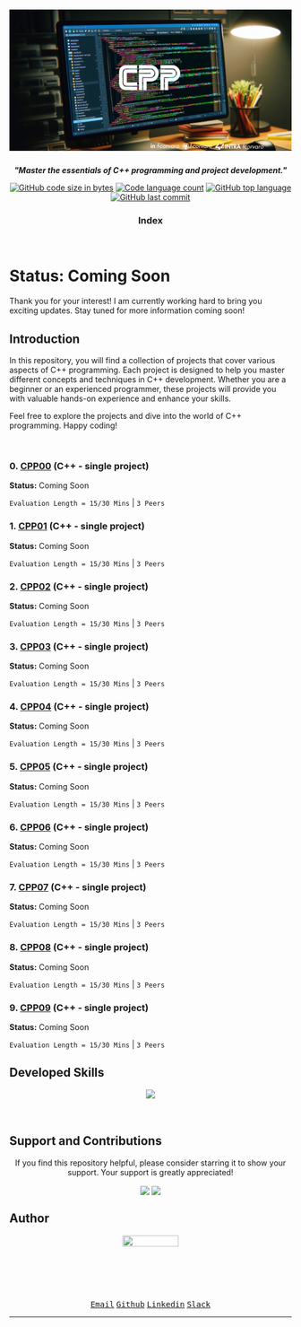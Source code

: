<h1 align="center"><a href="https://github.com/f-corvaro/CPP">
	<img src="https://github.com/f-corvaro/CPP/blob/main/.extra/cpp.png" alt="CPP">
  </a></h1>
  
<p align="center">
	<b><i>"Master the essentials of C++ programming and project development."</i></b><br>
</p>
<p align="center" style="text-decoration: none;">
    <a href="https://github.com/f-corvaro/CPP"><img alt="GitHub code size in bytes" src="https://img.shields.io/github/languages/code-size/f-corvaro/CPP?color=blueviolet" /></a>
    <a href="https://github.com/f-corvaro/CPP"><img alt="Code language count" src="https://img.shields.io/github/languages/count/f-corvaro/CPP?color=yellow" /></a>
    <a href="https://github.com/f-corvaro/CPP"><img alt="GitHub top language" src="https://img.shields.io/github/languages/top/f-corvaro/CPP?color=blueviolet" /></a>
    <a href="https://github.com/f-corvaro/CPP"><img alt="GitHub last commit" src="https://img.shields.io/github/last-commit/f-corvaro/CPP?color=yellow" /></a>
</p>

<h3 align="center">Index</h3>
<p align="center">

</p>
<br>

# Status: Coming Soon

Thank you for your interest! I am currently working hard to bring you exciting updates. Stay tuned for more information coming soon!

## Introduction

<p align="justify">

In this repository, you will find a collection of projects that cover various aspects of C++ programming. Each project is designed to help you master different concepts and techniques in C++ development. Whether you are a beginner or an experienced programmer, these projects will provide you with valuable hands-on experience and enhance your skills.

Feel free to explore the projects and dive into the world of C++ programming. Happy coding!

</p>
<br>

<p align="justify">

### 0. [CPP00](https://github.com/f-corvaro/CPP/tree/main/CPP00) (C++ - single project)

**Status:** Coming Soon

```Evaluation Length = 15/30 Mins``` | ```3 Peers```

### 1. [CPP01](https://github.com/f-corvaro/CPP/tree/main/CPP01) (C++ - single project)

**Status:** Coming Soon

```Evaluation Length = 15/30 Mins``` | ```3 Peers```

### 2. [CPP02](https://github.com/f-corvaro/CPP/tree/main/CPP02) (C++ - single project)

**Status:** Coming Soon

```Evaluation Length = 15/30 Mins``` | ```3 Peers```

### 3. [CPP03](https://github.com/f-corvaro/CPP/tree/main/CPP03) (C++ - single project)

**Status:** Coming Soon

```Evaluation Length = 15/30 Mins``` | ```3 Peers```

### 4. [CPP04](https://github.com/f-corvaro/CPP/tree/main/CPP04) (C++ - single project)

**Status:** Coming Soon

```Evaluation Length = 15/30 Mins``` | ```3 Peers```

### 5. [CPP05](https://github.com/f-corvaro/CPP/tree/main/CPP05) (C++ - single project)

**Status:** Coming Soon

```Evaluation Length = 15/30 Mins``` | ```3 Peers```

### 6. [CPP06](https://github.com/f-corvaro/CPP/tree/main/CPP06) (C++ - single project)

**Status:** Coming Soon

```Evaluation Length = 15/30 Mins``` | ```3 Peers```

### 7. [CPP07](https://github.com/f-corvaro/CPP/tree/main/CPP07) (C++ - single project)

**Status:** Coming Soon

```Evaluation Length = 15/30 Mins``` | ```3 Peers```

### 8. [CPP08](https://github.com/f-corvaro/CPP/tree/main/CPP08) (C++ - single project)

**Status:** Coming Soon

```Evaluation Length = 15/30 Mins``` | ```3 Peers```

### 9. [CPP09](https://github.com/f-corvaro/CPP/tree/main/CPP09) (C++ - single project)

**Status:** Coming Soon

```Evaluation Length = 15/30 Mins``` | ```3 Peers```

</p>

## Developed Skills

<p align="center">
  <a href="https://skillicons.dev">
    <img src="https://skillicons.dev/icons?i=git,cpp,vscode,vim" />
  </a>
</p><br>

## Support and Contributions

<p align="center">
If you find this repository helpful, please consider starring it to show your support. Your support is greatly appreciated!</p>

<p align="center">
<a href="https://ko-fi.com/fcorvaro"><img width="180" img align="center" src="https://github.com/f-corvaro/42.common_core/blob/main/.extra/support-me-ko-fi.svg"><alt=""></a>
<a href="https://github.com/sponsors/f-corvaro"><img width="180" img align="center" src="https://github.com/f-corvaro/42.common_core/blob/main/.extra/support-me-github.svg"><alt=""></a>

<br>

## Author

<p align="center"><a href="https://profile.intra.42.fr/users/fcorvaro"><img style="height:auto;" src="https://avatars.githubusercontent.com/u/102758065?v=4" width="100" height="100"alt=""></a>
<p align="center">
<a href="mailto:fcorvaro@student.42roma.it"><kbd>Email</kbd><alt=""></a>
<a href="https://github.com/f-corvaro"><kbd>Github</kbd><alt=""></a>
<a href="https://www.linkedin.com/in/f-corvaro/"><kbd>Linkedin</kbd><alt=""></a>
<a href="https://42born2code.slack.com/team/U050L8XAFLK"><kbd>Slack</kbd><alt=""></a>

<hr/>